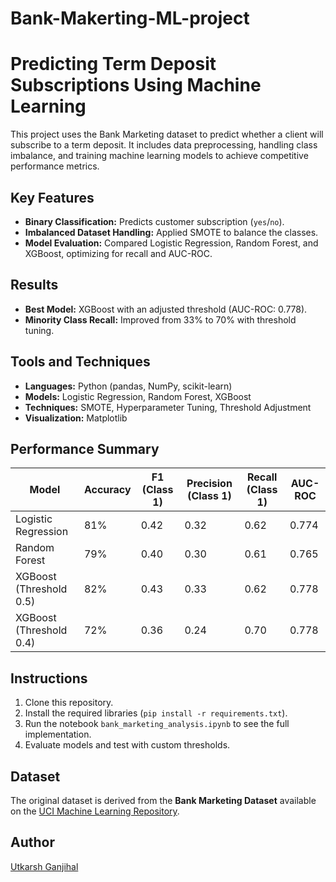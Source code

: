 # Bank-Makerting-ML-project
# Predicting Term Deposit Subscriptions Using Machine Learning

This project uses the Bank Marketing dataset to predict whether a client will subscribe to a term deposit. It includes data preprocessing, handling class imbalance, and training machine learning models to achieve competitive performance metrics.

## Key Features
- **Binary Classification:** Predicts customer subscription (`yes`/`no`).
- **Imbalanced Dataset Handling:** Applied SMOTE to balance the classes.
- **Model Evaluation:** Compared Logistic Regression, Random Forest, and XGBoost, optimizing for recall and AUC-ROC.

## Results
- **Best Model:** XGBoost with an adjusted threshold (AUC-ROC: 0.778).
- **Minority Class Recall:** Improved from 33% to 70% with threshold tuning.

## Tools and Techniques
- **Languages:** Python (pandas, NumPy, scikit-learn)
- **Models:** Logistic Regression, Random Forest, XGBoost
- **Techniques:** SMOTE, Hyperparameter Tuning, Threshold Adjustment
- **Visualization:** Matplotlib

## Performance Summary
| **Model**             | **Accuracy** | **F1 (Class 1)** | **Precision (Class 1)** | **Recall (Class 1)** | **AUC-ROC** |
|------------------------|--------------|------------------|-------------------------|----------------------|-------------|
| Logistic Regression    | 81%          | 0.42             | 0.32                   | 0.62                | 0.774       |
| Random Forest          | 79%          | 0.40             | 0.30                   | 0.61                | 0.765       |
| XGBoost (Threshold 0.5)| 82%          | 0.43             | 0.33                   | 0.62                | 0.778       |
| XGBoost (Threshold 0.4)| 72%          | 0.36             | 0.24                   | 0.70                | 0.778       |

## Instructions
1. Clone this repository.
2. Install the required libraries (`pip install -r requirements.txt`).
3. Run the notebook `bank_marketing_analysis.ipynb` to see the full implementation.
4. Evaluate models and test with custom thresholds.

## Dataset
The original dataset is derived from the **Bank Marketing Dataset** available on the [UCI Machine Learning Repository](https://archive.ics.uci.edu/ml/datasets/Bank+Marketing).

## Author
[Utkarsh Ganjihal]([https://www.linkedin.com/in/utkarsh-ganjihal/])
